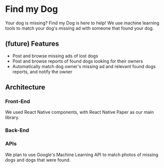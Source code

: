 # Find my Dog

Your dog is missing? Find my Dog is here to help! We use machine learning tools to match your dog's missing ad with someone that found your dog.
 
## (future) Features

* Post and browse missing ads of lost dogs
* Post and browse reports of found dogs looking for their owners 
* Automatically match dog owner's missing ad and relevant found dogs reports, and notify the owner

## Architecture

### Front-End

We used React Native components, with React Native Paper as our main library. 

### Back-End


### APIs

We plan to use Google's Machine Learning API to match photos of missing dogs and dogs that were found.



